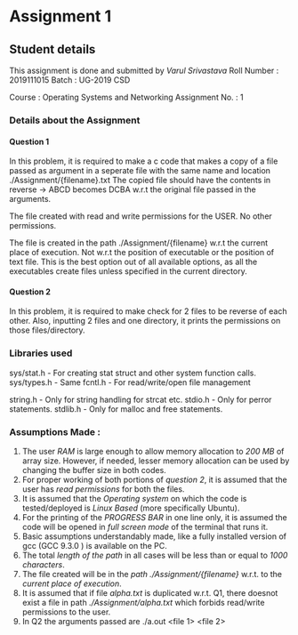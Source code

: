 # Assignment 1


## Student details

This assignment is done and submitted by *Varul Srivastava*
Roll Number : 2019111015
Batch : UG-2019 CSD

Course : Operating Systems and Networking
Assignment No. : 1


### Details about the Assignment 

#### Question 1

In this problem, it is required to make a c code that makes a copy of a file passed as argument in a seperate file with the same name and location ./Assignment/{filename}.txt
The copied file should have the contents in reverse -> ABCD becomes DCBA w.r.t the original file passed in the arguments.

The file created with read and write permissions for the USER. No other permissions.

The file is created in the path ./Assignment/{filename} w.r.t the current place of execution. Not w.r.t the position of executable or the position of text file. This is the best option out of all available options, as all the executables create files unless specified in the current directory.


#### Question 2

In this problem, it is required to make check for 2 files to be reverse of each other. Also, inputting 2 files and one directory, it prints the permissions on those files/directory.


### Libraries used

sys/stat.h  - For creating stat struct and other system function calls.
sys/types.h - Same
fcntl.h     - For read/write/open file management

string.h    - Only for string handling for strcat etc.
stdio.h     - Only for perror statements.
stdlib.h    - Only for malloc and free statements.

### Assumptions Made : 

1. The user *RAM* is large enough to allow memory allocation to *200 MB* of array size. However, if needed, lesser memory allocation can be used by changing the buffer size in both codes.
2. For proper working of both portions of *question 2*, it is assumed that the user has *read permissions* for both the files.
3. It is assumed that the *Operating system* on which the code is tested/deployed is *Linux Based* (more specifically Ubuntu).
4. For the printing of the *PROGRESS BAR*  in one line only, it is assumed the code will be opened in *full screen mode* of the terminal that runs it.
5. Basic assumptions understandably made, like a fully installed version of gcc (GCC 9.3.0 ) is available on the PC.
6. The total *length of the path* in all cases will be less than or equal to *1000 characters*.
7. The file created will be in the *path ./Assignment/{filename}* w.r.t. to the *current place of execution*.
8. It is assumed that if file *alpha.txt* is duplicated w.r.t. Q1, there doesnot exist a file in path *./Assignment/alpha.txt* which forbids read/write permissions to the user.
9. In Q2 the arguments passed are ./a.out <file 1> <file 2> <Directory>
